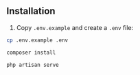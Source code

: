 ## Installation

1. Copy `.env.example` and create a `.env` file:

```bash
cp .env.example .env

composer install

php artisan serve